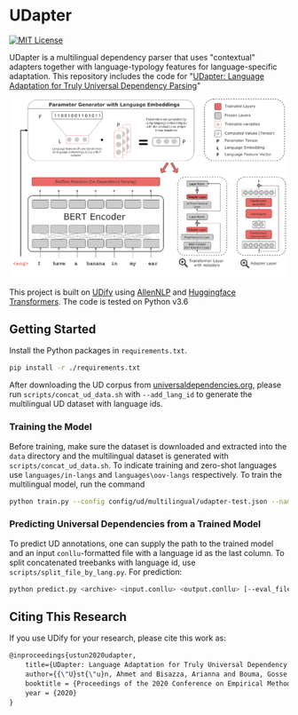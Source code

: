 # UDapter

[![MIT License](https://img.shields.io/badge/License-MIT-green.svg)](LICENSE)

UDapter is a multilingual dependency parser that uses "contextual" adapters together with language-typology features for language-specific adaptation. This repository includes the code for "[UDapter: Language Adaptation for Truly Universal Dependency Parsing](https://arxiv.org/abs/2004.14327)" 

[![UDify Model Architecture](docs/model.png)](https://arxiv.org/pdf/1904.02099.pdf)

This project is built on [UDify](https://github.com/Hyperparticle/udify) using [AllenNLP](https://allennlp.org/) and [Huggingface Transformers](https://github.com/huggingface/transformers). The code is tested on Python v3.6 

## Getting Started

Install the Python packages in `requirements.txt`. 
```bash
pip install -r ./requirements.txt
```

After downloading the UD corpus from [universaldependencies.org](https://universaldependencies.org/), please run `scripts/concat_ud_data.sh` with `--add_lang_id` to generate the multilingual UD dataset with language ids.

### Training the Model

Before training, make sure the dataset is downloaded and extracted into the `data` directory and the multilingual 
dataset is generated with `scripts/concat_ud_data.sh`. To indicate training and zero-shot languages use `languages/in-langs` and `languages\oov-langs` respectively. To train the multilingual model, 
run the command

```bash
python train.py --config config/ud/multilingual/udapter-test.json --name udapter
```

### Predicting Universal Dependencies from a Trained Model

To predict UD annotations, one can supply the path to the trained model and an input `conllu`-formatted file with a language id as the last column. To split concatenated treebanks with language id, use `scripts/split_file_by_lang.py`. For prediction: 

```bash
python predict.py <archive> <input.conllu> <output.conllu> [--eval_file results.json]
```

## Citing This Research

If you use UDify for your research, please cite this work as:

```latex
@inproceedings{ustun2020udapter,
    title={UDapter: Language Adaptation for Truly Universal Dependency Parsing},
    author={{\"U}st{\"u}n, Ahmet and Bisazza, Arianna and Bouma, Gosse and van Noord, Gertjan},
    booktitle = {Proceedings of the 2020 Conference on Empirical Methods in Natural Language Processing},
    year = {2020}
}
